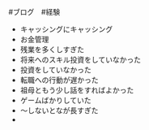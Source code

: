 #ブログ　#経験

- キャッシングにキャッシング
- お金管理
- 残業を多くしすぎた
- 将来へのスキル投資をしていなかった
- 投資をしていなかった
- 転職への行動が遅かった
- 祖母ともう少し話をすればよかった
- ゲームばかりしていた
- 〜しないとなが長すぎた
- 

